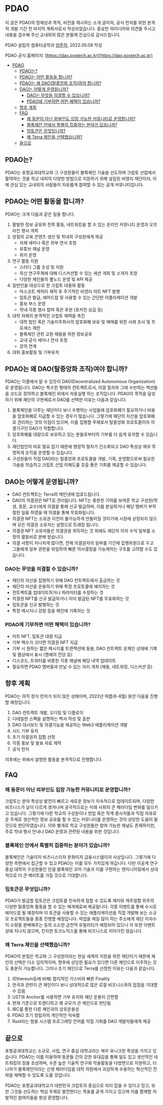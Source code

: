 # PDAO

이 글은 PDAO의 정체성과 목적, 비전을 제시하는 소개 글이자, 공식 런치를 위한 본격적 개발 기간 전 마지막 계획서로서 작성되었습니다.
중요한 아이디어와 의견들 주시고 내용을 검수해 주신 교내외의 많은 분들께 진심으로 감사드립니다.

PDAO 설립자 컴퓨터공학과 [양준하](https://junha1.github.io), 2022.05.08 작성

PDAO 공식 홈페이지: [https://dao.postech.ac.kr](https://dao.postech.ac.kr)

- [PDAO](#pdao)
  - [PDAO는?](#pdao는)
  - [PDAO는 어떤 활동을 합니까?](#pdao는-어떤-활동을-합니까)
  - [PDAO는 왜 DAO(탈중앙화 조직)여야 합니까?](#pdao는-왜-dao탈중앙화-조직여야-합니까)
  - [DAO는 어떻게 운영됩니까?](#dao는-어떻게-운영됩니까)
    - [DAO는 무엇을 의결할 수 있습니까?](#dao는-무엇을-의결할-수-있습니까)
    - [PDAO에 기부하면 어떤 혜택이 있습니까?](#pdao에-기부하면-어떤-혜택이-있습니까)
  - [향후 계획](#향후-계획)
  - [FAQ](#faq)
    - [왜 동문이 아닌 외부인도 입장 가능한 커뮤니티로 운영합니까?](#왜-동문이-아닌-외부인도-입장-가능한-커뮤니티로-운영합니까)
    - [블록체인 안에서 특별히 집중하는 분야가 있습니까?](#블록체인-안에서-특별히-집중하는-분야가-있습니까)
    - [밈토큰은 무엇입니까?](#밈토큰은-무엇입니까)
    - [왜 Terra 체인을 선택했습니까?](#왜-terra-체인을-선택했습니까)
  - [끝으로](#끝으로)

## PDAO는?

PDAO는 포항공과대학교와 그 구성원들이 블록체인 기술을 선도하며 크립토 산업에서 활약하는 것을 학교 내외의 다양한 방법으로 지원하기 위해 설립된 비영리 재단이자, 이에 관심 있는 교내외의 사람들이 자유롭게 참여할 수 있는 공개 커뮤니티입니다.
## PDAO는 어떤 활동을 합니까?

PDAO는 크게 다음과 같은 일을 합니다.

1. 활발한 정보 공유와 친목 활동, 네트워킹을 할 수 있는 온라인 커뮤니티 운영과 오프라인 행사 개최
2. 양질의 교육 콘텐츠 생산 및 학내외 구성원에게 제공
   - 자체 세미나 혹은 외부 연사 초청
   - 유튜브 채널 운영
   - 위키 운영
3. 연구 활동 지원
   - 스터디 그룹 조성 및 지원
   - 최신 연구주제에 대해 디스커션할 수 있는 세션 개최 및 소개자 초청
   - 다양한 체인들의 풀노드 운영 및 API 제공
4. 일반인을 대상으로 한 크립토 대중화 활동
   - 마스코트 캐릭터 제작 후 주기적인 비영리 아트 NFT 발행
   - 밈토큰 발급, 에어드랍 및 사용할 수 있는 간단한 어플리케이션 개발
   - 홍보 부스 운영
   - 학내 각종 행사 참여 혹은 후원 (포카전 상금 등)
5. 대학 자체의 본격적인 크립토 채택을 촉진
   - 대학 법인 혹은 기술지주회사의 암호화폐 보유 및 매매를 위한 사례 조사 및 프로세스 제안
   - 블록체인 관련 교원 채용을 위한 정보공유
   - 교내 공식 세미나 연사 초청
   - 강의 연계
6. 대외 홍보활동 및 기부유치

## PDAO는 왜 DAO(탈중앙화 조직)여야 합니까?

PDAO는 이름에서 알 수 있듯이 DAO(Decentralized Autonomous Organization)로 운영됩니다.
DAO는 특수한 형태의 컨트랙트로서, 의결 절차와 그에 수반하는 액션들을 코드로 정의하고 블록체인 위에서 자동실행 하는 조직입니다.
PDAO의 목적을 달성하기 위해 재단의 구현체로서 DAO를 선택한 이유는 다음과 같습니다.

1. 블록체인을 다루는 재단이다 보니 수행하는 사업들에 암호화폐가 필요하거나 비용을 암호화폐로 지급할 수 있는 경우가 많습니다.
그렇기에 재단의 자산을 암호화폐로 관리하는 것의 이점이 있으며, 이를 집행할 주체로서 탈중앙화 프로토콜이자 의결기구인 DAO가 적합합니다.
2. 암호화폐를 대량으로 보유하고 있는 분들로부터의 기부를 더 쉽게 유치할 수 있습니다.
3. 재단법인이 따로 필요 없기 때문에 행정적 절차가 간소화되고 DAO 특성상 매우 투명하게 조직을 운영할 수 있습니다.
4. 구성원들이 직접 DAO라는 탈중앙화 프로토콜을 개발, 기획, 운영함으로써 필요한 기술을 학습하고 크립토 산업 이해도를 갖출 좋은 기회를 제공할 수 있습니다.

## DAO는 어떻게 운영됩니까?

- DAO 컨트랙트는 Terra의 메인넷에 업로드됩니다.
- DAO의 의결권은 NFT로 관리됩니다. NFT는 충분한 기여를 보여준 학교 구성원(학생, 동문, 교수)에게 의결을 통해 신규 발급하며, 이를 분실하거나 해당 멤버가 부적절한 일을 하였을 때 의결을 통해 무효화됩니다.
- 의결권 NFT는 소유권 이전이 불가능하게 만들어질 것이기에 시장에 상장되지 않으며 모든 의결권 소유자는 실명으로 트래킹 됩니다.
- 의결권 NFT 소유자들은 의결권을 취득하는 것 외에도 재단의 이자 수익 일부를 소정의 활동비로 분배 받습니다.
- 의결 사항이 지나치게 많다면, 전체 의결권자의 일부를 기간제 집행위원으로 두고 그들에게 일부 권한을 위임하여 빠른 의사결정을 가능케하는 구조를 고려할 수도 있습니다.

### DAO는 무엇을 의결할 수 있습니까?

- 재단의 자산을 집행하기 위해 DAO 컨트랙트에서 출금하는 것
- 재단의 자산을 운용하기 위해 특정 프로토콜에 예치하는 것
- 컨트랙트를 업데이트하거나 파라미터를 수정하는 것
- 의결권 NFT를 신규 발급하거나 이미 발급된 NFT를 무효화하는 것
- 밈토큰을 신규 발행하는 것
- 특정 메시지나 강령 등을 체인에 기록하는 것

### PDAO에 기부하면 어떤 혜택이 있습니까?

- 아트 NFT, 밈토큰 대량 지급
- 기부 액수가 크다면 의결권 NFT 지급
- 기부 시 원하는 짧은 메시지를 트랜잭션에 동봉, DAO 컨트랙트 온체인 상태에 기록 및 웹상에서 표시 (명예의 전당 등)
- 디스코드, 트위터를 비롯한 각종 채널에 해당 내역 업데이트
- 필요하면 PDAO 멤버들과 만날 수 있는 자리 개최 (채용, 네트워킹, 디스커션 등)

## 향후 계획

PDAO는 아직 정식 런치가 되지 않은 상태이며, 2022년 여름(6-8월) 동안 다음을 진행할 예정입니다.

1. DAO 컨트랙트 개발, 오디팅 및 디플로이
2. 디테일한 스펙을 설명하는 백서 작성 및 출판
3. DAO 대시보드 및 의결기능을 제공하는 Web3 애플리케이션 개발
4. 시드 기부 유치
5. 초기 의결권자 집합 선정
6. 각종 홍보 및 발표 자료 제작
7. 공식 런치

이후에는 위에서 설명한 활동을 본격적으로 진행합니다.

## FAQ

### 왜 동문이 아닌 외부인도 입장 가능한 커뮤니티로 운영합니까?

크립토는 분야 특성상 발전이 빠르고 새로운 정보가 지속적으로 업데이트되며,
다양한 비즈니스가 날이 다르게 생겨나며 궁극적으로는 미래 사회의 큰 패러다임 변화를 일으키고 있습니다.
그렇기에 다른 학교의 구성원이나 현업 혹은 학계 종사자들과 직접 자유로운 주제로 생산적인 정보 공유를
할 수 있는 커뮤니티를 운영하는 것이 상당한 도움이 될 것으로 판단하였습니다.
이와 별개로 학교 구성원들만 참여 가능한 채널도 존재하지만, 주로 학내 행사 안내나 DAO 운영과 관련된 내용을 위한 것입니다.

### 블록체인 안에서 특별히 집중하는 분야가 있습니까?

블록체인은 기술이자 비즈니스이자 문화이자 금융시스템이자 사상입니다.
그렇기에 다양한 측면에서 접근할 수 있고 PDAO는 이를 모두 가치있게 여깁니다.
다만 이공계 연구중심 대학의 구성원들인 만큼 블록체인 코어 기술과 이를 구현하는 엔지니어링에서 상대적으로 더 큰 메리트를 가질 것으로 기대합니다.

### 밈토큰은 무엇입니까?

PDAO가 발급할 밈토큰은
크립토를 친숙하게 접할 수 있도록 재미와 캐주얼함 위주의 다양한 탈중앙화 활동을 할 수 있는 매개체로써 제공됩니다.
각종 이벤트를 통해 수시로 에어드랍 될 예정이며 이 토큰을 사용할 수 있는 애플리케이션을 직접 개발해 보는 소규모 프로젝트들을 종종 진행할 예정입니다.
락업을 제일 많이 하는 주소에게 재단 이자수익 소량을 분배해주는 등의 소소한 금전적 유틸리티가 예정되어 있으나
이 또한 이벤트성에 지나지 않으며, 진지한 토크노믹스를 통해 비즈니스로 이어가진 않습니다.

### 왜 Terra 체인을 선택했습니까?

PDAO의 본질은 학교와 그 구성원이라는 현실 세계의 지원을 위한 재단이기 때문에 체인의 선택은 다소 임의적이며, 향후에 상당한 필요가 있다면 다른 체인으로 이주하는 것도 충분히 가능합니다.
그러나 초기 체인으로 Terra를 선정한 이유는 다음과 같습니다.

1. (Ethereum등에 비해) 합리적인 가스비와 빠른 Finality
2. 한국과 관련이 큰 체인이다 보니 상대적으로 많은 로컬 비즈니스와의 접점을 기대할 수 있음
3. UST와 Anchor를 사용하면 기부 유치와 재단 운용이 간편함
4. 현재 기준으로 트렌디하고 꽤 규모가 큰 체인으로 판단됨
5. IBC를 통한 다른 체인과의 상호운용성
6. PDAO 초기 창립자의 개인적인 익숙함
7. Rust라는 범용 시스템 프로그래밍 언어를 익힐 기회를 DAO 개발자들에게 제공

## 끝으로

포항공과대학교는 소규모, 사립, 연구 중심 대학교라는 매우 유니크한 특성을 가지고 있습니다.
PDAO는 이를 이용하여 동문들 간의 강한 유대감을 통해 밀도 있고 생산적인 네트워킹의 장을 조성하며,
수준 높은 기술적 연구와 학술활동을 다방면으로 지원하고,
더 나아가 블록체인이라는 신생 패러다임을 대학 차원에서 과감하게 수용하는 혁신적인 전략을 채택할 수 있도록 도울 것입니다.

PDAO는 포항공과대학교가 대한민국 크립토의 중심으로 자리 잡을 수 있다고 믿고, 또한 그것을 선도하는 핵심 주체로 발전한다는 목표를 굳게 가지고 있으며 이를 함께할 자발적인 참여자들을 항상 환영합니다.

